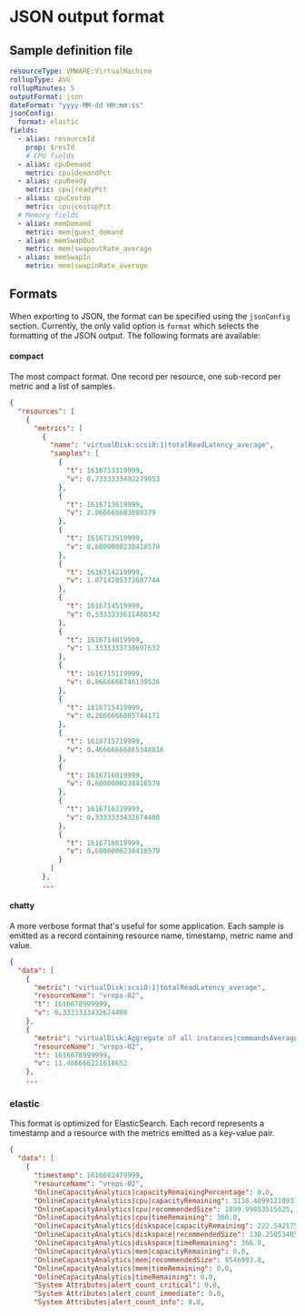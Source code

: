 # JSON output format

## Sample definition file

```yaml
resourceType: VMWARE:VirtualMachine
rollupType: AVG
rollupMinutes: 5
outputFormat: json
dateFormat: "yyyy-MM-dd HH:mm:ss"
jsonConfig:
  format: elastic
fields:
  - alias: resourceId
    prop: $resId
    # CPU fields
  - alias: cpuDemand
    metric: cpu|demandPct
  - alias: cpuReady
    metric: cpu|readyPct
  - alias: cpuCostop
    metric: cpu|costopPct
  # Memory fields
  - alias: memDemand
    metric: mem|guest_demand
  - alias: memSwapOut
    metric: mem|swapoutRate_average
  - alias: memSwapIn
    metric: mem|swapinRate_average
```

## Formats

When exporting to JSON, the format can be specified using the ```jsonConfig``` section. Currently, the only valid option
is ```format``` which selects the formatting of the JSON output. The following formats are available:

#### compact

The most compact format. One record per resource, one sub-record per metric and a list of samples.

```json
{
  "resources": [
    {
      "metrics": [
        {
          "name": "virtualDisk:scsi0:1|totalReadLatency_average",
          "samples": [
            {
              "t": 1616713319999,
              "v": 0.7333333492279053
            },
            {
              "t": 1616713619999,
              "v": 2.066666603088379
            },
            {
              "t": 1616713919999,
              "v": 0.6000000238418579
            },
            {
              "t": 1616714219999,
              "v": 1.0714285373687744
            },
            {
              "t": 1616714519999,
              "v": 0.5333333611488342
            },
            {
              "t": 1616714819999,
              "v": 1.3333333730697632
            },
            {
              "t": 1616715119999,
              "v": 0.8666666746139526
            },
            {
              "t": 1616715419999,
              "v": 0.2666666805744171
            },
            {
              "t": 1616715719999,
              "v": 0.46666666865348816
            },
            {
              "t": 1616716019999,
              "v": 0.6000000238418579
            },
            {
              "t": 1616716319999,
              "v": 0.3333333432674408
            },
            {
              "t": 1616716619999,
              "v": 0.6000000238418579
            }
          ]
        },
        ...
```

#### chatty

A more verbose format that's useful for some application. Each sample is emitted as a record containing resource name,
timestamp, metric name and value.

```json
{
  "data": [
    {
      "metric": "virtualDisk:scsi0:1|totalReadLatency_average",
      "resourceName": "vrops-02",
      "t": 1616678999999,
      "v": 0.3333333432674408
    },
    {
      "metric": "virtualDisk:Aggregate of all instances|commandsAveraged_average",
      "resourceName": "vrops-02",
      "t": 1616678999999,
      "v": 11.466666221618652
    },
    ...
```

### elastic

This format is optimized for ElasticSearch. Each record represents a timestamp and a resource with the metrics emitted
as a key-value pair.

```json
{
  "data": [
    {
      "timestamp": 1616682479999,
      "resourceName": "vrops-02",
      "OnlineCapacityAnalytics|capacityRemainingPercentage": 0.0,
      "OnlineCapacityAnalytics|cpu|capacityRemaining": 3138.409912109375,
      "OnlineCapacityAnalytics|cpu|recommendedSize": 1899.99853515625,
      "OnlineCapacityAnalytics|cpu|timeRemaining": 366.0,
      "OnlineCapacityAnalytics|diskspace|capacityRemaining": 222.54217529296875,
      "OnlineCapacityAnalytics|diskspace|recommendedSize": 130.2505340576172,
      "OnlineCapacityAnalytics|diskspace|timeRemaining": 366.0,
      "OnlineCapacityAnalytics|mem|capacityRemaining": 0.0,
      "OnlineCapacityAnalytics|mem|recommendedSize": 8546993.0,
      "OnlineCapacityAnalytics|mem|timeRemaining": 0.0,
      "OnlineCapacityAnalytics|timeRemaining": 0.0,
      "System Attributes|alert_count_critical": 0.0,
      "System Attributes|alert_count_immediate": 0.0,
      "System Attributes|alert_count_info": 0.0,

```

